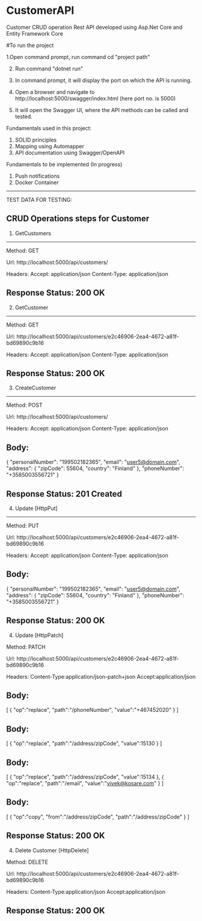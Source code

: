 # CustomerAPI
Customer CRUD operation Rest API developed using Asp.Net Core and Entity Framework Core

#To run the project

1.Open command prompt, run command
  cd "project path"
  
2. Run command
  "dotnet run"
  
3. In command prompt, it will display the port on which the API is running.
4. Open a browser and navigate to http://localhost:5000/swagger/index.html
  (here port no. is 5000)
5. It will open the Swagger UI, where the API methods can be called and tested.

Fundamentals used in this project:
1. SOLID principles
2. Mapping using Automapper
3. API documentation using Swagger/OpenAPI 

Fundamentals to be implemented (In progress)
1. Push notifications
2. Docker Container
_________________________________________________________________________________

TEST DATA FOR TESTING:

CRUD Operations steps for Customer
----------------------------------
1. GetCustomers
--------------------
Method: GET

Url: http://localhost:5000/api/customers/

Headers:
Accept: application/json
Content-Type: application/json

Response Status: 200 OK
----------------------------------------------------------------------------------------------------------------------------
2. GetCustomer
--------------------
Method: GET

Url: http://localhost:5000/api/customers/e2c46906-2ea4-4672-a81f-bd69890c9b16

Headers:
Accept: application/json
Content-Type: application/json

Response Status: 200 OK
----------------------------------------------------------------------------------------------------------------------------
3. CreateCustomer
--------------------
Method: POST

Url: http://localhost:5000/api/customers/

Headers:
Accept: application/json
Content-Type: application/json

Body:
-----
{
    "personalNumber": "199502182365",
    "email": "user5@domain.com",
    "address": {
        "zipCode": 55604,
        "country": "Finland"
    },
    "phoneNumber": "+3585003556721"
}

Response Status: 201 Created
----------------------------------------------------------------------------------------------------------------------------

4. Update [HttpPut]
--------------------
Method: PUT

Url: http://localhost:5000/api/customers/e2c46906-2ea4-4672-a81f-bd69890c9b16

Headers:
Accept: application/json
Content-Type: application/json

Body:
-----
{
    "personalNumber": "199502182365",
    "email": "user5@domain.com",
    "address": {
        "zipCode": 55604,
        "country": "Finland"
    },
    "phoneNumber": "+3585003556721"
}

Response Status: 200 OK
----------------------------------------------------------------------------------------------------------------------------

4. Update [HttpPatch]

Method: PATCH

Url: http://localhost:5000/api/customers/e2c46906-2ea4-4672-a81f-bd69890c9b16

Headers:
Content-Type:application/json-patch+json
Accept:application/json

Body:
----

[
	{
		"op":"replace",
		"path":"/phoneNumber",
		"value":"+467452020"
	}
]

Body:
------

[
	{
		"op":"replace",
		"path":"/address/zipCode",
		"value":15130
	}
]

Body:
----
[
	{
		"op":"replace",
		"path":"/address/zipCode",
		"value":15134
	},
		{
		"op":"replace",
		"path":"/email",
		"value":"vivek@kosare.com"
	}
]

Body:
----

[
	{
		"op":"copy",
		"from":"/address/zipCode",
		"path":"/address/zipCode"
	}
]

Response Status: 200 OK
--------------------------------------------------------------------------------------------------------------------

4. Delete Customer [HttpDelete]

Method: DELETE

Url: http://localhost:5000/api/customers/e2c46906-2ea4-4672-a81f-bd69890c9b16

Headers:
Content-Type:application/json
Accept:application/json

Response Status: 200 OK
--------------------------------------------------------------------------------------------------------------------



